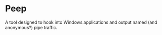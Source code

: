 # Peep
A tool designed to hook into Windows applications and output named (and anonymous?) pipe traffic.
